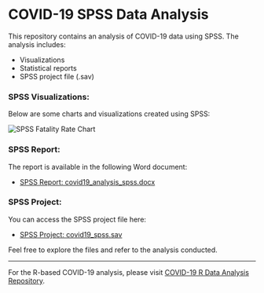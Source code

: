 # COVID-19 SPSS Data Analysis

This repository contains an analysis of COVID-19 data using SPSS. The analysis includes:

- Visualizations
- Statistical reports
- SPSS project file (.sav)

###  SPSS Visualizations:
Below are some charts and visualizations created using SPSS:

![SPSS Fatality Rate Chart](spss_chart_fatality_rate.png)

###  SPSS Report:
The report is available in the following Word document:
- [SPSS Report: covid19_analysis_spss.docx](covid19_analysis_spss.docx)

###  SPSS Project:
You can access the SPSS project file here:
- [SPSS Project: covid19_spss.sav](covid19_spss.sav)

Feel free to explore the files and refer to the analysis conducted.

---

For the R-based COVID-19 analysis, please visit [COVID-19 R Data Analysis Repository](https://github.com/sie-doel/covid19-data-analysis-r).
